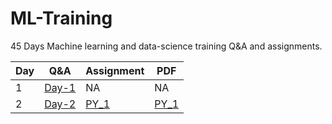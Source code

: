 # ML-Training
45 Days Machine learning and data-science training Q&A and assignments.

| Day | Q&A | Assignment | PDF |
|-----|-----|------------| ---- |
| 1   | [Day-1](https://github.com/chetan6780/ML-Training/blob/master/Question_%26_Answers/day_1.txt) | NA|NA|
| 2   | [Day-2](https://github.com/chetan6780/ML-Training/blob/master/Question_%26_Answers/day_2.txt) |  [PY_1](https://github.com/chetan6780/ML-Training/blob/master/Assignments/PY_1.ipynb)|[PY_1](https://drive.google.com/file/d/1VSj5hdfiD3dHP79S8uq3sZ_r45iT6dvb/view?usp=sharing) |
